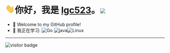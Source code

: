 <h1> <img src="hi.gif" width="30px">你好，我是 <a href="https://github.com/lgc523">lgc523</a>。<img src="https://emojis.slackmojis.com/emojis/images/1531847273/4225/blob-beers.gif?1531847273" width="30px"></h1>

- 🌈  Welcome to my GitHub profile!
- 👣  我正在学习: ![Go](https://img.shields.io/badge/Go-444444.svg?&style=plastic&logo=appveyor&logoColor=00ADD8) ![java](https://img.shields.io/badge/-java-green?style=plastic&logo=appveyor)![Linux](https://img.shields.io/badge/-Linux-green?&style=plastic&logo=appveyor&logoColor=00ADD8)



---

<p  align="left">
  <img src="https://visitor-badge.glitch.me/badge?page_id=lgc523" alt="visitor badge"/>
</p>

